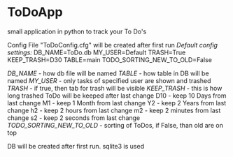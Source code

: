 # ToDoApp
small application in python to track your To Do's

Config File "ToDoConfig.cfg" will be created after first run
_Default config settings:_
DB_NAME=ToDo.db
MY_USER=Default
TRASH=True
KEEP_TRASH=D30
TABLE=main
TODO_SORTING_NEW_TO_OLD=False

_DB_NAME_ - how db file will be named
_TABLE_ - how table in DB will be named
_MY_USER_ - only tasks of specified user are shown and trashed
_TRASH_ - if true, then tab for trash will be visible
_KEEP_TRASH_ - this is how long trashed ToDo will be keeped after last change
D10 - keep 10 Days from last change
M1 - keep 1 Month from last change
Y2 - keep 2 Years from last change
h2 - keep 2 hours from last change
m2 - keep 2 minutes from last change
s2 - keep 2 seconds from last change
_TODO_SORTING_NEW_TO_OLD_ - sorting of ToDos, if False, than old are on top

DB will be created after first run. sqlite3 is used
